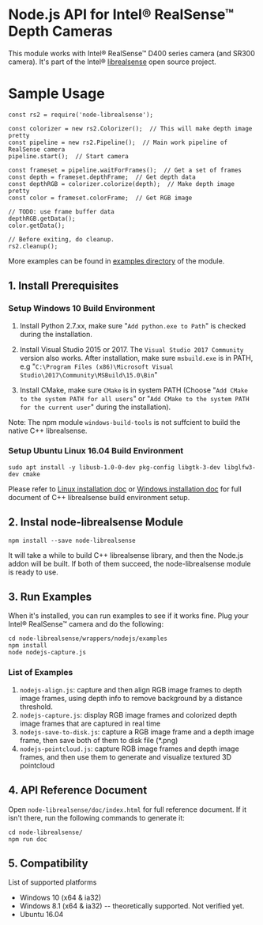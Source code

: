 # Node.js API for Intel® RealSense™ Depth Cameras

This module works with Intel® RealSense™ D400 series camera (and SR300 camera). It's part of the Intel® [librealsense](https://github.com/IntelRealSense/librealsense) open source project.

# Sample Usage #

```
const rs2 = require('node-librealsense');

const colorizer = new rs2.Colorizer();  // This will make depth image pretty
const pipeline = new rs2.Pipeline();  // Main work pipeline of RealSense camera
pipeline.start();  // Start camera

const frameset = pipeline.waitForFrames();  // Get a set of frames
const depth = frameset.depthFrame;  // Get depth data
const depthRGB = colorizer.colorize(depth);  // Make depth image pretty
const color = frameset.colorFrame;  // Get RGB image

// TODO: use frame buffer data
depthRGB.getData();
color.getData();

// Before exiting, do cleanup.
rs2.cleanup();
```

More examples can be found in [examples directory](https://github.com/IntelRealSense/librealsense/tree/development/wrappers/nodejs/examples) of the module.

## 1. Install Prerequisites ##

### Setup Windows 10 Build Environment ###

 1. Install Python 2.7.xx, make sure "`Add python.exe to Path`" is checked during the installation.

 1. Install Visual Studio 2015 or 2017. The `Visual Studio 2017 Community` version also works.
    After installation, make sure `msbuild.exe` is in PATH, e.g "`C:\Program Files (x86)\Microsoft Visual Studio\2017\Community\MSBuild\15.0\Bin`"

 1. Install CMake, make sure `CMake` is in system PATH (Choose "`Add CMake to the system PATH for all users`" or "`Add CMake to the system PATH for the current user`" during the installation).

Note: The npm module `windows-build-tools` is not suffcient to build the native C++ librealsense.

### Setup Ubuntu Linux 16.04 Build Environment ###

```
sudo apt install -y libusb-1.0-0-dev pkg-config libgtk-3-dev libglfw3-dev cmake
```

Please refer to [Linux installation doc](https://github.com/IntelRealSense/librealsense/blob/development/doc/installation.md) or [Windows installation doc](https://github.com/IntelRealSense/librealsense/blob/development/doc/installation_windows.md) for full document of C++ librealsense build environment setup.

## 2. Instal node-librealsense Module ##

```
npm install --save node-librealsense
```
It will take a while to build C++ librealsense library, and then the Node.js addon will be built. If both of them succeed, the node-librealsense module is ready to use.

## 3. Run Examples ##

When it's installed, you can run examples to see if it works fine. Plug your Intel® RealSense™ camera and do the following:

```
cd node-librealsense/wrappers/nodejs/examples
npm install
node nodejs-capture.js
```
### List of Examples ##

1. `nodejs-align.js`: capture and then align RGB image frames to depth image frames, using depth info to remove background by a distance threshold.
1. `nodejs-capture.js`: display RGB image frames and colorized depth image frames that are captured in real time
1. `nodejs-save-to-disk.js`: capture a RGB image frame and a depth image frame, then save both of them to disk file (*.png)
1. `nodejs-pointcloud.js`: capture RGB image frames and depth image frames, and then use them to generate and visualize textured 3D pointcloud

## 4. API Reference Document ##
Open `node-librealsense/doc/index.html` for full reference document. If it isn't there, run the following commands to generate it:

```
cd node-librealsense/
npm run doc
```

## 5. Compatibility ##

List of supported platforms
 - Windows 10 (x64 & ia32)
 - Windows 8.1 (x64 & ia32) -- theoretically supported. Not verified yet.
 - Ubuntu 16.04

